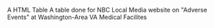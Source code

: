 A HTML Table
A table done for NBC Local Media website on "Adverse Events" at Washington-Area VA Medical Facilites
